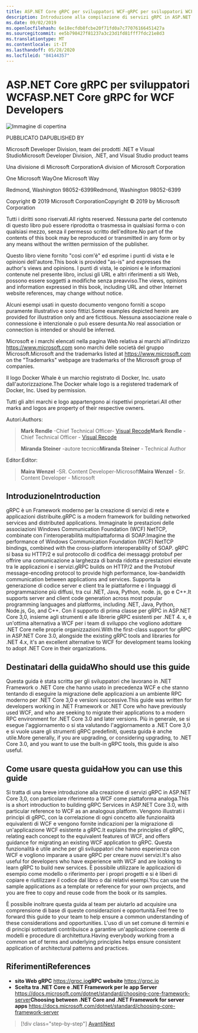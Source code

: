 ```yaml
---
title: ASP.NET Core gRPC per sviluppatori WCF-gRPC per sviluppatori WCF
description: Introduzione alla compilazione di servizi gRPC in ASP.NET Core 3,0 per sviluppatori WCF
ms.date: 09/02/2019
ms.openlocfilehash: 6e18ecfdb8fcbe20f71fd0a7c77076166451427a
ms.sourcegitcommit: ee5b798427f81237a3c23d1fd81fff7fdc21e8d3
ms.translationtype: MT
ms.contentlocale: it-IT
ms.lasthandoff: 05/28/2020
ms.locfileid: "84144357"
---
```

# <a name="aspnet-core-grpc-for-wcf-developers"></a><span data-ttu-id="95570-103">ASP.NET Core gRPC per sviluppatori WCF</span><span class="sxs-lookup"><span data-stu-id="95570-103">ASP.NET Core gRPC for WCF Developers</span></span>

![Immagine di copertina](./media/cover.png)

<span data-ttu-id="95570-105">PUBBLICATO DA</span><span class="sxs-lookup"><span data-stu-id="95570-105">PUBLISHED BY</span></span>

<span data-ttu-id="95570-106">Microsoft Developer Division, team dei prodotti .NET e Visual Studio</span><span class="sxs-lookup"><span data-stu-id="95570-106">Microsoft Developer Division, .NET, and Visual Studio product teams</span></span>

<span data-ttu-id="95570-107">Una divisione di Microsoft Corporation</span><span class="sxs-lookup"><span data-stu-id="95570-107">A division of Microsoft Corporation</span></span>

<span data-ttu-id="95570-108">One Microsoft Way</span><span class="sxs-lookup"><span data-stu-id="95570-108">One Microsoft Way</span></span>

<span data-ttu-id="95570-109">Redmond, Washington 98052-6399</span><span class="sxs-lookup"><span data-stu-id="95570-109">Redmond, Washington 98052-6399</span></span>

<span data-ttu-id="95570-110">Copyright © 2019 Microsoft Corporation</span><span class="sxs-lookup"><span data-stu-id="95570-110">Copyright © 2019 by Microsoft Corporation</span></span>

<span data-ttu-id="95570-111">Tutti i diritti sono riservati.</span><span class="sxs-lookup"><span data-stu-id="95570-111">All rights reserved.</span></span> <span data-ttu-id="95570-112">Nessuna parte del contenuto di questo libro può essere riprodotta o trasmessa in qualsiasi forma o con qualsiasi mezzo, senza il permesso scritto dell'editore.</span><span class="sxs-lookup"><span data-stu-id="95570-112">No part of the contents of this book may be reproduced or transmitted in any form or by any means without the written permission of the publisher.</span></span>

<span data-ttu-id="95570-113">Questo libro viene fornito "così com'è" ed esprime i punti di vista e le opinioni dell'autore.</span><span class="sxs-lookup"><span data-stu-id="95570-113">This book is provided "as-is" and expresses the author's views and opinions.</span></span> <span data-ttu-id="95570-114">I punti di vista, le opinioni e le informazioni contenute nel presente libro, inclusi gli URL e altri riferimenti a siti Web, possono essere soggetti a modifiche senza preavviso.</span><span class="sxs-lookup"><span data-stu-id="95570-114">The views, opinions and information expressed in this book, including URL and other Internet website references, may change without notice.</span></span>

<span data-ttu-id="95570-115"> Alcuni esempi usati in questo documento vengono forniti a scopo puramente illustrativo e sono fittizi.</span><span class="sxs-lookup"><span data-stu-id="95570-115">Some examples depicted herein are provided for illustration only and are fictitious.</span></span> <span data-ttu-id="95570-116">Nessuna associazione reale o connessione è intenzionale o può essere desunta.</span><span class="sxs-lookup"><span data-stu-id="95570-116">No real association or connection is intended or should be inferred.</span></span>

<span data-ttu-id="95570-117">Microsoft e i marchi elencati nella pagina Web relativa ai marchi all'indirizzo <https://www.microsoft.com> sono marchi delle società del gruppo Microsoft.</span><span class="sxs-lookup"><span data-stu-id="95570-117">Microsoft and the trademarks listed at <https://www.microsoft.com> on the "Trademarks" webpage are trademarks of the Microsoft group of companies.</span></span>

<span data-ttu-id="95570-118">Il logo Docker Whale è un marchio registrato di Docker, Inc. usato dall'autorizzazione.</span><span class="sxs-lookup"><span data-stu-id="95570-118">The Docker whale logo is a registered trademark of Docker, Inc. Used by permission.</span></span>

<span data-ttu-id="95570-119">Tutti gli altri marchi e logo appartengono ai rispettivi proprietari.</span><span class="sxs-lookup"><span data-stu-id="95570-119">All other marks and logos are property of their respective owners.</span></span>

<span data-ttu-id="95570-120">Autori:</span><span class="sxs-lookup"><span data-stu-id="95570-120">Authors:</span></span>

> <span data-ttu-id="95570-121">**Mark Rendle** -Chief Technical Officer- [Visual Recode](https://visualrecode.com)</span><span class="sxs-lookup"><span data-stu-id="95570-121">**Mark Rendle** - Chief Technical Officer - [Visual Recode](https://visualrecode.com)</span></span>
>
> <span data-ttu-id="95570-122">**Miranda Steiner** -autore tecnico</span><span class="sxs-lookup"><span data-stu-id="95570-122">**Miranda Steiner** - Technical Author</span></span>

<span data-ttu-id="95570-123">Editor:</span><span class="sxs-lookup"><span data-stu-id="95570-123">Editor:</span></span>

> <span data-ttu-id="95570-124">**Maira Wenzel** -SR. Content Developer-Microsoft</span><span class="sxs-lookup"><span data-stu-id="95570-124">**Maira Wenzel** - Sr. Content Developer - Microsoft</span></span>

## <a name="introduction"></a><span data-ttu-id="95570-125">Introduzione</span><span class="sxs-lookup"><span data-stu-id="95570-125">Introduction</span></span>

<span data-ttu-id="95570-126">gRPC è un Framework moderno per la creazione di servizi di rete e applicazioni distribuite.</span><span class="sxs-lookup"><span data-stu-id="95570-126">gRPC is a modern framework for building networked services and distributed applications.</span></span> <span data-ttu-id="95570-127">Immaginate le prestazioni delle associazioni Windows Communication Foundation (WCF) NetTCP, combinate con l'interoperabilità multipiattaforma di SOAP.</span><span class="sxs-lookup"><span data-stu-id="95570-127">Imagine the performance of Windows Communication Foundation (WCF) NetTCP bindings, combined with the cross-platform interoperability of SOAP.</span></span> <span data-ttu-id="95570-128">gRPC si basa su HTTP/2 e sul protocollo di codifica dei messaggi protobuf per offrire una comunicazione a larghezza di banda ridotta e prestazioni elevate tra le applicazioni e i servizi.</span><span class="sxs-lookup"><span data-stu-id="95570-128">gRPC builds on HTTP/2 and the Protobuf message-encoding protocol to provide high performance, low-bandwidth communication between applications and services.</span></span> <span data-ttu-id="95570-129">Supporta la generazione di codice server e client tra le piattaforme e i linguaggi di programmazione più diffusi, tra cui .NET, Java, Python, node. js, go e C++.</span><span class="sxs-lookup"><span data-stu-id="95570-129">It supports server and client code generation across most popular programming languages and platforms, including .NET, Java, Python, Node.js, Go, and C++.</span></span> <span data-ttu-id="95570-130">Con il supporto di prima classe per gRPC in ASP.NET Core 3,0, insieme agli strumenti e alle librerie gRPC esistenti per .NET 4. x, è un'ottima alternativa a WCF per i team di sviluppo che vogliono adottare .NET Core nelle proprie organizzazioni.</span><span class="sxs-lookup"><span data-stu-id="95570-130">With the first-class support for gRPC in ASP.NET Core 3.0, alongside the existing gRPC tools and libraries for .NET 4.x, it's an excellent alternative to WCF for development teams looking to adopt .NET Core in their organizations.</span></span>

## <a name="who-should-use-this-guide"></a><span data-ttu-id="95570-131">Destinatari della guida</span><span class="sxs-lookup"><span data-stu-id="95570-131">Who should use this guide</span></span>

<span data-ttu-id="95570-132">Questa guida è stata scritta per gli sviluppatori che lavorano in .NET Framework o .NET Core che hanno usato in precedenza WCF e che stanno tentando di eseguire la migrazione delle applicazioni a un ambiente RPC moderno per .NET Core 3,0 e versioni successive.</span><span class="sxs-lookup"><span data-stu-id="95570-132">This guide was written for developers working in .NET Framework or .NET Core who have previously used WCF, and who are seeking to migrate their applications to a modern RPC environment for .NET Core 3.0 and later versions.</span></span> <span data-ttu-id="95570-133">Più in generale, se si esegue l'aggiornamento o si sta valutando l'aggiornamento a .NET Core 3,0 e si vuole usare gli strumenti gRPC predefiniti, questa guida è anche utile.</span><span class="sxs-lookup"><span data-stu-id="95570-133">More generally, if you are upgrading, or considering upgrading, to .NET Core 3.0, and you want to use the built-in gRPC tools, this guide is also useful.</span></span>

## <a name="how-you-can-use-this-guide"></a><span data-ttu-id="95570-134">Come usare questa guida</span><span class="sxs-lookup"><span data-stu-id="95570-134">How you can use this guide</span></span>

<span data-ttu-id="95570-135">Si tratta di una breve introduzione alla creazione di servizi gRPC in ASP.NET Core 3,0, con particolare riferimento a WCF come piattaforma analoga.</span><span class="sxs-lookup"><span data-stu-id="95570-135">This is a short introduction to building gRPC Services in ASP.NET Core 3.0, with particular reference to WCF as an analogous platform.</span></span> <span data-ttu-id="95570-136">Vengono illustrati i principi di gRPC, con la correlazione di ogni concetto alle funzionalità equivalenti di WCF e vengono fornite indicazioni per la migrazione di un'applicazione WCF esistente a gRPC.</span><span class="sxs-lookup"><span data-stu-id="95570-136">It explains the principles of gRPC, relating each concept to the equivalent features of WCF, and offers guidance for migrating an existing WCF application to gRPC.</span></span> <span data-ttu-id="95570-137">Questa funzionalità è utile anche per gli sviluppatori che hanno esperienza con WCF e vogliono imparare a usare gRPC per creare nuovi servizi.</span><span class="sxs-lookup"><span data-stu-id="95570-137">It's also useful for developers who have experience with WCF and are looking to learn gRPC to build new services.</span></span> <span data-ttu-id="95570-138">È possibile utilizzare le applicazioni di esempio come modello o riferimento per i propri progetti e si è liberi di copiare e riutilizzare il codice dal libro o dai relativi esempi.</span><span class="sxs-lookup"><span data-stu-id="95570-138">You can use the sample applications as a template or reference for your own projects, and you are free to copy and reuse code from the book or its samples.</span></span>

<span data-ttu-id="95570-139">È possibile inoltrare questa guida al team per aiutarlo ad acquisire una comprensione di base di queste considerazioni e opportunità.</span><span class="sxs-lookup"><span data-stu-id="95570-139">Feel free to forward this guide to your team to help ensure a common understanding of these considerations and opportunities.</span></span> <span data-ttu-id="95570-140">L'uso di un set comune di termini e di principi sottostanti contribuisce a garantire un'applicazione coerente di modelli e procedure di architettura.</span><span class="sxs-lookup"><span data-stu-id="95570-140">Having everybody working from a common set of terms and underlying principles helps ensure consistent application of architectural patterns and practices.</span></span>

## <a name="references"></a><span data-ttu-id="95570-141">Riferimenti</span><span class="sxs-lookup"><span data-stu-id="95570-141">References</span></span>

- <span data-ttu-id="95570-142">**sito Web gRPC**
  <https://grpc.io></span><span class="sxs-lookup"><span data-stu-id="95570-142">**gRPC website**
<https://grpc.io></span></span>
- <span data-ttu-id="95570-143">**Scelta tra .NET Core e .NET Framework per le app Server**
  <https://docs.microsoft.com/dotnet/standard/choosing-core-framework-server></span><span class="sxs-lookup"><span data-stu-id="95570-143">**Choosing between .NET Core and .NET Framework for server apps**
<https://docs.microsoft.com/dotnet/standard/choosing-core-framework-server></span></span>

>[!div class="step-by-step"]
>[<span data-ttu-id="95570-144">Avanti</span><span class="sxs-lookup"><span data-stu-id="95570-144">Next</span></span>](introduction.md)
